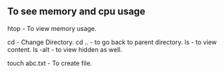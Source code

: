 ## To see memory and cpu usage

htop - To view memory usage.

cd - Change Directory.
cd .. - to go back to parent directory.
ls - to view content.
ls -alt - to view hidden as well.

touch abc.txt - To create file.

